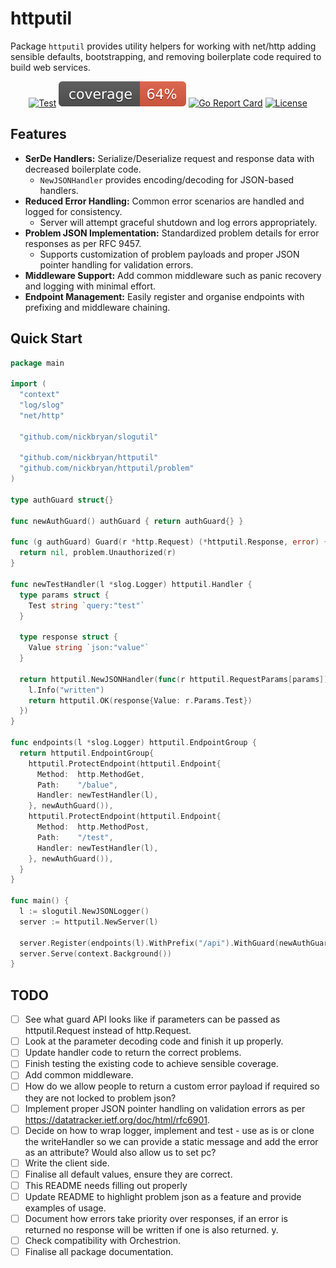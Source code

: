 # httputil
Package `httputil` provides utility helpers for working with net/http adding sensible defaults, bootstrapping, and 
removing boilerplate code required to build web services.

<div align="center">

[![Test](https://github.com/nickbryan/httputil/actions/workflows/test.yml/badge.svg)](https://github.com/nickbryan/httputil/actions)
[![Coverage](https://raw.githubusercontent.com/nickbryan/httputil/badges/.badges/main/coverage.svg)](https://github.com/nickbryan/httputil/actions)
[![Go Report Card](https://goreportcard.com/badge/nickbryan/httputil)](https://goreportcard.com/report/nickbryan/httputil)
[![License](https://img.shields.io/badge/license-MIT-blue.svg)](https://github.com/nickbryan/httputil/blob/master/LICENSE)

</div>

## Features
* **SerDe Handlers:** Serialize/Deserialize request and response data with decreased boilerplate code.
  * `NewJSONHandler` provides encoding/decoding for JSON-based handlers.
* **Reduced Error Handling:** Common error scenarios are handled and logged for consistency.
  * Server will attempt graceful shutdown and log errors appropriately.
* **Problem JSON Implementation:** Standardized problem details for error responses as per RFC 9457.
  * Supports customization of problem payloads and proper JSON pointer handling for validation errors.
* **Middleware Support:** Add common middleware such as panic recovery and logging with minimal effort.
* **Endpoint Management:** Easily register and organise endpoints with prefixing and middleware chaining.

## Quick Start
```go
package main

import (
  "context"
  "log/slog"
  "net/http"

  "github.com/nickbryan/slogutil"

  "github.com/nickbryan/httputil"
  "github.com/nickbryan/httputil/problem"
)

type authGuard struct{}

func newAuthGuard() authGuard { return authGuard{} }

func (g authGuard) Guard(r *http.Request) (*httputil.Response, error) {
  return nil, problem.Unauthorized(r)
}

func newTestHandler(l *slog.Logger) httputil.Handler {
  type params struct {
    Test string `query:"test"`
  }

  type response struct {
    Value string `json:"value"`
  }

  return httputil.NewJSONHandler(func(r httputil.RequestParams[params]) (*httputil.Response, error) {
    l.Info("written")
    return httputil.OK(response{Value: r.Params.Test})
  })
}

func endpoints(l *slog.Logger) httputil.EndpointGroup {
  return httputil.EndpointGroup{
    httputil.ProtectEndpoint(httputil.Endpoint{
      Method:  http.MethodGet,
      Path:    "/balue",
      Handler: newTestHandler(l),
    }, newAuthGuard()),
    httputil.ProtectEndpoint(httputil.Endpoint{
      Method:  http.MethodPost,
      Path:    "/test",
      Handler: newTestHandler(l),
    }, newAuthGuard()),
  }
}

func main() {
  l := slogutil.NewJSONLogger()
  server := httputil.NewServer(l)

  server.Register(endpoints(l).WithPrefix("/api").WithGuard(newAuthGuard())...)
  server.Serve(context.Background())
}

```

## TODO
* [ ] See what guard API looks like if parameters can be passed as httputil.Request instead of http.Request.
* [ ] Look at the parameter decoding code and finish it up properly.
* [ ] Update handler code to return the correct problems.
* [ ] Finish testing the existing code to achieve sensible coverage.
* [ ] Add common middleware.
* [ ] How do we allow people to return a custom error payload if required so they are not locked to problem json?
* [ ] Implement proper JSON pointer handling on validation errors as per https://datatracker.ietf.org/doc/html/rfc6901.
* [ ] Decide on how to wrap logger, implement and test - use as is or clone the writeHandler so we can provide a static message and add the error as an attribute? Would also allow us to set pc?
* [ ] Write the client side.
* [ ] Finalise all default values, ensure they are correct.
* [ ] This README needs filling out properly
* [ ] Update README to highlight problem json as a feature and provide examples of usage.
* [ ] Document how errors take priority over responses, if an error is returned no response will be written if one is also returned. y.
* [ ] Check compatibility with Orchestrion.
* [ ] Finalise all package documentation.
